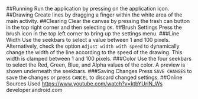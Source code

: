 ##Running
Run the application by pressing on the application icon.
##Drawing
Create lines by dragging a finger within the white area of the main activity.
##Clearing
Clear the canvas by pressing the trash can button in the top right corner and then selecting `OK`.
##Brush Settings
Press the brush icon in the top left corner to bring up the settings menu.
###Line Width
Use the seekbars to select a value between 1 and 100 pixels. Alternatively, check the option `Adjust width with speed` to dynamically change the width of the line according to the speed of the drawing. This width is clamped between 1 and 100 pixels.
###Color
Use the four seekbars to select the Red, Green, Blue, and Alpha values of the color. A preview is shown underneath the seekbars.
###Saving Changes
Press `SAVE CHANGES` to save the changes or press `CANCEL` to discard changed settings.
##Online Sources Used
https://www.youtube.com/watch?v=ktbYUrlN_Ws<br>
developer.android.com

